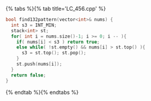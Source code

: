 {% tabs %}{% tab title='LC_456.cpp' %}

```cpp
bool find132pattern(vector<int>& nums) {
  int s3 = INT_MIN;
  stack<int> st;
  for( int i = nums.size()-1; i >= 0; i -- ){
    if( nums[i] < s3 ) return true;
    else while( !st.empty() && nums[i] > st.top() ){
      s3 = st.top(); st.pop();
    }
    st.push(nums[i]);
  }
  return false;
}
```

{% endtab %}{% endtabs %}
